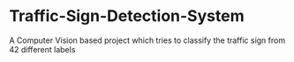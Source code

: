 # Traffic-Sign-Detection-System
A Computer Vision based project which tries to classify the traffic sign from 42 different labels

